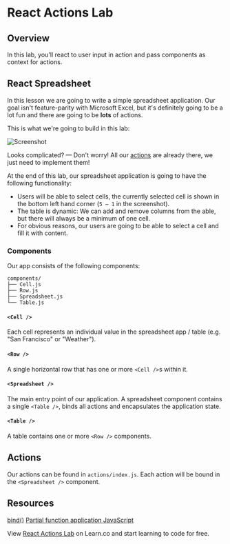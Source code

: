 # React Actions Lab

## Overview

In this lab, you'll react to user input in action and pass components as context for actions. 

## React Spreadsheet

In this lesson we are going to write a simple spreadsheet application. Our goal isn't feature-parity with Microsoft Excel, but it's definitely going to be a lot fun and there are going to be **lots** of actions.

This is what we're going to build in this lab:

![Screenshot](https://s3.amazonaws.com/learn-verified/react-actions-lab-screenshot.png)

Looks complicated? — Don't worry! All our [actions](./components/actions.js) are already there, we just need to implement them!

At the end of this lab, our spreadsheet application is going to have the following functionality:

* Users will be able to select cells, the currently selected cell is shown in the bottom left hand corner (`5 — 1` in the screenshot).
* The table is dynamic: We can add and remove columns from the able, but there will always be a minimum of one cell.
* For obvious reasons, our users are going to be able to select a cell and fill it with content.

### Components

Our app consists of the following components:

```
components/
├── Cell.js
├── Row.js
├── Spreadsheet.js
└── Table.js
```

#### `<Cell />`

Each cell represents an individual value in the spreadsheet app / table (e.g. "San Francisco" or "Weather").

#### `<Row />`

A single horizontal row that has one or more `<Cell />`s within it.

#### `<Spreadsheet />`

The main entry point of our application. A spreadsheet component contains a single `<Table />`, binds all actions and encapsulates the application state.

#### `<Table />`

A table contains one or more `<Row />` components.

## Actions

Our actions can be found in `actions/index.js`. Each action will be bound in the `<Spreadsheet />` component.

## Resources

[bind()](https://developer.mozilla.org/en-US/docs/Web/JavaScript/Reference/Global_Objects/Function/bind)
[Partial function application JavaScript](https://passy.svbtle.com/partial-application-in-javascript-using-bind)

<p class='util--hide'>View <a href='https://learn.co/lessons/react-actions-lab'>React Actions Lab</a> on Learn.co and start learning to code for free.</p>
